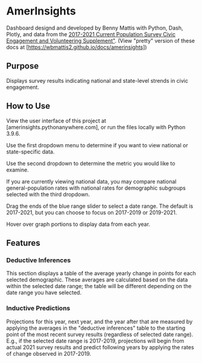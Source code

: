 # AmerInsights  
Dashboard designd and developed by Benny Mattis with Python, Dash, Plotly, and data from the [2017-2021 Current Population Survey Civic Engagement and Volunteering Supplement"](https://data.americorps.gov/Volunteering-and-Civic-Engagement/2021-CEV-Current-Population-Survey-Civic-Engagemen/rgh8-g2uc). (View "pretty" version of these docs at [https://wbmattis2.github.io/docs/amerinsights])

## Purpose  

Displays survey results indicating national and state-level strends in civic engagement. 

## How to Use  

View the user interface of this project at [amerinsights.pythonanywhere.com], or run the files locally with Python 3.9.6.

Use the first dropdown menu to determine if you want to view national or state-specific data.  

Use the second dropdown to determine the metric you would like to examine.  

If you are currently viewing national data, you may compare national general-population rates with national rates for demographic subgroups selected with the third dropdown.  

Drag the ends of the blue range slider to select a date range. The default is 2017-2021, but you can choose to focus on 2017-2019 or 2019-2021.

Hover over graph portions to display data from each year.  

## Features  

### Deductive Inferences  

This section displays a table of the average yearly change in points for each selected demographic. These averages are calculated based on the data within the selected date range; the table will be different depending on the date range you have selected.

### Inductive Predictions  

Projections for this year, next year, and the year after that are measured by applying the averages in the "deductive inferences" table to the starting point of the most recent survey results (regardless of selected date range). E.g., if the selected date range is 2017-2019, projections will begin from actual 2021 survey results and predict following years by applying the rates of change observed in 2017-2019. 
